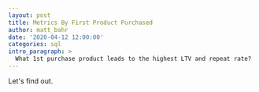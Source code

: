 ```yaml
---
layout: post
title: Metrics By First Product Purchased
author: matt_bahr
date: '2020-04-12 12:00:00'
categories: sql
intro_paragraph: >
  What 1st purchase product leads to the highest LTV and repeat rate?
---
```



Let's find out. 